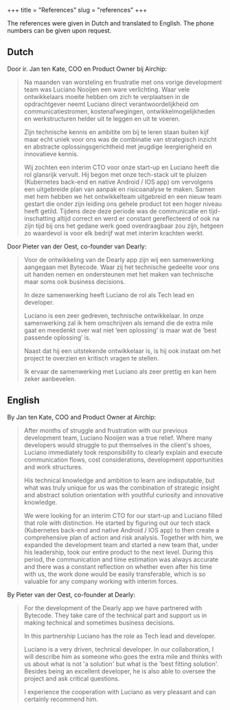 +++
title = "References"
slug = "references"
+++

The references were given in Dutch and translated to English. The phone numbers can be given upon request.

## Dutch

Door ir. Jan ten Kate, COO en Product Owner bij Airchip:

> Na maanden van worsteling en frustratie met ons vorige development team was Luciano Nooijen een ware verlichting. Waar vele ontwikkelaars moeite hebben om zich te verplaatsen in de opdrachtgever neemt Luciano direct verantwoordelijkheid om communicatiestromen, kostenafwegingen, ontwikkelmogelijkheden en werkstructuren helder uit te leggen en uit te voeren.
>
> Zijn technische kennis en ambitite om bij te leren staan buiten kijf maar echt uniek voor ons was de combinatie van strategisch inzicht en abstracte oplossingsgerichtheid met jeugdige leergierigheid en innovatieve kennis.
>
> Wij zochten een interim CTO voor onze start-up en Luciano heeft die rol glansrijk vervult. Hij begon met onze tech-stack uit te pluizen (Kubernetes back-end en native Android / IOS app) om vervolgens een uitgebreide plan van aanpak en risicoanalyse te maken. Samen met hem hebben we het ontwikkelteam uitgebreid en een nieuw team gestart die onder zijn leiding ons gehele product tot een hoger niveau heeft getild. Tijdens deze deze periode was de communicatie en tijd-inschatting altijd correct en werd er constant gereflecteerd of ook na zijn tijd bij ons het gedane werk goed overdraagbaar zou zijn, hetgeen zo waardevol is voor elk bedrijf wat met interim krachten werkt.

Door Pieter van der Oest, co-founder van Dearly:

> Voor de ontwikkeling van de Dearly app zijn wij een samenwerking aangegaan met Bytecode. Waar zij het technische gedeelte voor ons uit handen nemen en ondersteunen met het maken van technische maar soms ook business decisions.
>
> In deze samenwerking heeft Luciano de rol als Tech lead en developer.
>
> Luciano is een zeer gedreven, technische ontwikkelaar. In onze samenwerking zal ik hem omschrijven als iemand die de extra mile gaat en meedenkt over wat niet ‘een oplossing’ is maar wat de ‘best passende oplossing’ is.
>
> Naast dat hij een uitstekende ontwikkelaar is, is hij ook instaat om het project te overzien en kritisch vragen te stellen.
>
> Ik ervaar de samenwerking met Luciano als zeer prettig en kan hem zeker aanbevelen.

## English

By Jan ten Kate, COO and Product Owner at Airchip:

> After months of struggle and frustration with our previous development team, Luciano Nooijen was a true relief. Where many developers would struggle to put themselves in the client's shoes, Luciano immediately took responsibility to clearly explain and execute communication flows, cost considerations, development opportunities and work structures.
>
> His technical knowledge and ambition to learn are indisputable, but what was truly unique for us was the combination of strategic insight and abstract solution orientation with youthful curiosity and innovative knowledge.
>
> We were looking for an interim CTO for our start-up and Luciano filled that role with distinction. He started by figuring out our tech stack (Kubernetes back-end and native Android / IOS app) to then create a comprehensive plan of action and risk analysis. Together with him, we expanded the development team and started a new team that, under his leadership, took our entire product to the next level. During this period, the communication and time estimation was always accurate and there was a constant reflection on whether even after his time with us, the work done would be easily transferable, which is so valuable for any company working with interim forces.

By Pieter van der Oest, co-founder at Dearly:

> For the development of the Dearly app we have partnered with Bytecode. They take care of the technical part and support us in making technical and sometimes business decisions.
>
> In this partnership Luciano has the role as Tech lead and developer.
>
> Luciano is a very driven, technical developer. In our collaboration, I will describe him as someone who goes the extra mile and thinks with us about what is not 'a solution' but what is the 'best fitting solution'.
> Besides being an excellent developer, he is also able to oversee the project and ask critical questions.
>
> I experience the cooperation with Luciano as very pleasant and can certainly recommend him.
